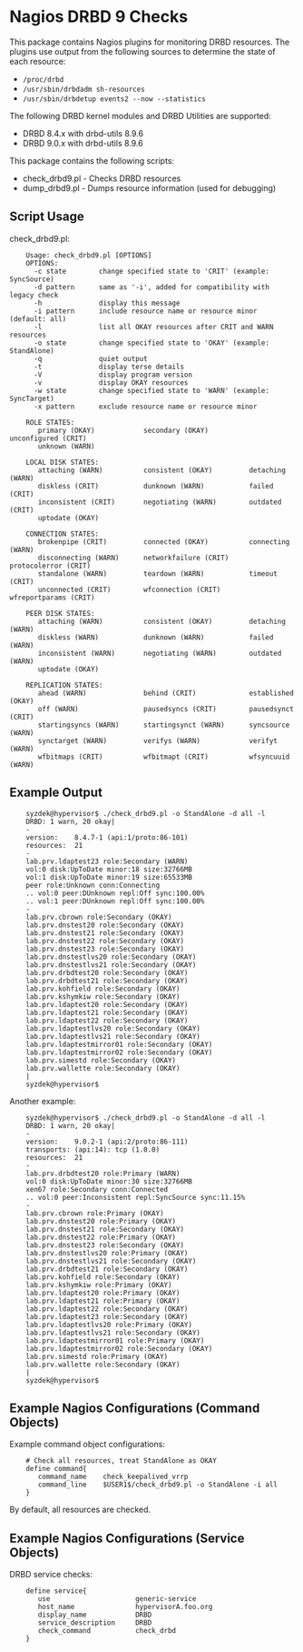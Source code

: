 Nagios DRBD 9 Checks
====================

This package contains Nagios plugins for monitoring DRBD resources.  The
plugins use output from the following sources to determine the state of each
resource:

   * `/proc/drbd`
   * `/usr/sbin/drbdadm sh-resources`
   * `/usr/sbin/drbdetup events2 --now --statistics`

The following DRBD kernel modules and DRBD Utilities are supported:

   * DRBD 8.4.x with drbd-utils 8.9.6
   * DRBD 9.0.x with drbd-utils 8.9.6

This package contains the following scripts:

   * check_drbd9.pl   - Checks DRBD resources
   * dump_drbd9.pl    - Dumps resource information (used for debugging)

Script Usage
------------

check_drbd9.pl:

        Usage: check_drbd9.pl [OPTIONS]
        OPTIONS:
          -c state        change specified state to 'CRIT' (example: SyncSource)
          -d pattern      same as '-i', added for compatibility with legacy check
          -h              display this message
          -i pattern      include resource name or resource minor (default: all)
          -l              list all OKAY resources after CRIT and WARN resources
          -o state        change specified state to 'OKAY' (example: StandAlone)
          -q              quiet output
          -t              display terse details
          -V              display program version
          -v              display OKAY resources
          -w state        change specified state to 'WARN' (example: SyncTarget)
          -x pattern      exclude resource name or resource minor

        ROLE STATES:
           primary (OKAY)            secondary (OKAY)          unconfigured (CRIT)
           unknown (WARN)

        LOCAL DISK STATES:
           attaching (WARN)          consistent (OKAY)         detaching (WARN)
           diskless (CRIT)           dunknown (WARN)           failed (CRIT)
           inconsistent (CRIT)       negotiating (WARN)        outdated (CRIT)
           uptodate (OKAY)

        CONNECTION STATES:
           brokenpipe (CRIT)         connected (OKAY)          connecting (WARN)
           disconnecting (WARN)      networkfailure (CRIT)     protocolerror (CRIT)
           standalone (WARN)         teardown (WARN)           timeout (CRIT)
           unconnected (CRIT)        wfconnection (CRIT)       wfreportparams (CRIT)

        PEER DISK STATES:
           attaching (WARN)          consistent (OKAY)         detaching (WARN)
           diskless (WARN)           dunknown (WARN)           failed (WARN)
           inconsistent (WARN)       negotiating (WARN)        outdated (WARN)
           uptodate (OKAY)

        REPLICATION STATES:
           ahead (WARN)              behind (CRIT)             established (OKAY)
           off (WARN)                pausedsyncs (CRIT)        pausedsynct (CRIT)
           startingsyncs (WARN)      startingsynct (WARN)      syncsource (WARN)
           synctarget (WARN)         verifys (WARN)            verifyt (WARN)
           wfbitmaps (CRIT)          wfbitmapt (CRIT)          wfsyncuuid (WARN)


Example Output
--------------

        syzdek@hypervisor$ ./check_drbd9.pl -o StandAlone -d all -l
        DRBD: 1 warn, 20 okay|
        -
        version:    8.4.7-1 (api:1/proto:86-101)
        resources:  21
        -
        lab.prv.ldaptest23 role:Secondary (WARN)
        vol:0 disk:UpToDate minor:18 size:32766MB
        vol:1 disk:UpToDate minor:19 size:65533MB
        peer role:Unknown conn:Connecting
        .. vol:0 peer:DUnknown repl:Off sync:100.00%
        .. vol:1 peer:DUnknown repl:Off sync:100.00%
        -
        lab.prv.cbrown role:Secondary (OKAY)
        lab.prv.dnstest20 role:Secondary (OKAY)
        lab.prv.dnstest21 role:Secondary (OKAY)
        lab.prv.dnstest22 role:Secondary (OKAY)
        lab.prv.dnstest23 role:Secondary (OKAY)
        lab.prv.dnstestlvs20 role:Secondary (OKAY)
        lab.prv.dnstestlvs21 role:Secondary (OKAY)
        lab.prv.drbdtest20 role:Secondary (OKAY)
        lab.prv.drbdtest21 role:Secondary (OKAY)
        lab.prv.kohfield role:Secondary (OKAY)
        lab.prv.kshymkiw role:Secondary (OKAY)
        lab.prv.ldaptest20 role:Secondary (OKAY)
        lab.prv.ldaptest21 role:Secondary (OKAY)
        lab.prv.ldaptest22 role:Secondary (OKAY)
        lab.prv.ldaptestlvs20 role:Secondary (OKAY)
        lab.prv.ldaptestlvs21 role:Secondary (OKAY)
        lab.prv.ldaptestmirror01 role:Secondary (OKAY)
        lab.prv.ldaptestmirror02 role:Secondary (OKAY)
        lab.prv.simestd role:Secondary (OKAY)
        lab.prv.wallette role:Secondary (OKAY)
        |        
        syzdek@hypervisor$

Another example:

        syzdek@hypervisor$ ./check_drbd9.pl -o StandAlone -d all -l
        DRBD: 1 warn, 20 okay|
        -
        version:    9.0.2-1 (api:2/proto:86-111)
        transports: (api:14): tcp (1.0.0)
        resources:  21
        -
        lab.prv.drbdtest20 role:Primary (WARN)
        vol:0 disk:UpToDate minor:30 size:32766MB
        xen67 role:Secondary conn:Connected
        .. vol:0 peer:Inconsistent repl:SyncSource sync:11.15%
        -
        lab.prv.cbrown role:Primary (OKAY)
        lab.prv.dnstest20 role:Primary (OKAY)
        lab.prv.dnstest21 role:Secondary (OKAY)
        lab.prv.dnstest22 role:Primary (OKAY)
        lab.prv.dnstest23 role:Secondary (OKAY)
        lab.prv.dnstestlvs20 role:Primary (OKAY)
        lab.prv.dnstestlvs21 role:Secondary (OKAY)
        lab.prv.drbdtest21 role:Secondary (OKAY)
        lab.prv.kohfield role:Secondary (OKAY)
        lab.prv.kshymkiw role:Primary (OKAY)
        lab.prv.ldaptest20 role:Primary (OKAY)
        lab.prv.ldaptest21 role:Primary (OKAY)
        lab.prv.ldaptest22 role:Secondary (OKAY)
        lab.prv.ldaptest23 role:Secondary (OKAY)
        lab.prv.ldaptestlvs20 role:Primary (OKAY)
        lab.prv.ldaptestlvs21 role:Secondary (OKAY)
        lab.prv.ldaptestmirror01 role:Primary (OKAY)
        lab.prv.ldaptestmirror02 role:Secondary (OKAY)
        lab.prv.simestd role:Primary (OKAY)
        lab.prv.wallette role:Secondary (OKAY)
        |        
        syzdek@hypervisor$


Example Nagios Configurations (Command Objects)
-----------------------------------------------

Example command object configurations:

        # Check all resources, treat StandAlone as OKAY
        define command{
           command_name    check_keepalived_vrrp
           command_line    $USER1$/check_drbd9.pl -o StandAlone -i all
        }

By default, all resources are checked.


Example Nagios Configurations (Service Objects)
-----------------------------------------------

DRBD service checks:

        define service{
           use                     generic-service
           host_name               hypervisorA.foo.org
           display_name            DRBD
           service_description     DRBD
           check_command           check_drbd
        }


